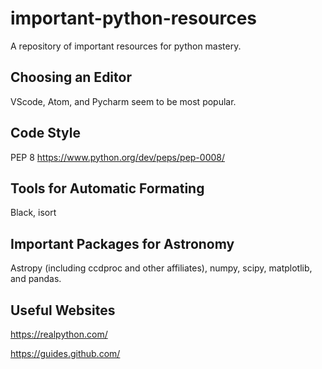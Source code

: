# important-python-resources
A repository of important resources for python mastery.

## Choosing an Editor
VScode, Atom, and Pycharm seem to be most popular.

## Code Style
PEP 8 https://www.python.org/dev/peps/pep-0008/

## Tools for Automatic Formating
Black, isort

## Important Packages for Astronomy
Astropy (including ccdproc and other affiliates), numpy, scipy, matplotlib, and pandas.

## Useful Websites
https://realpython.com/

https://guides.github.com/
